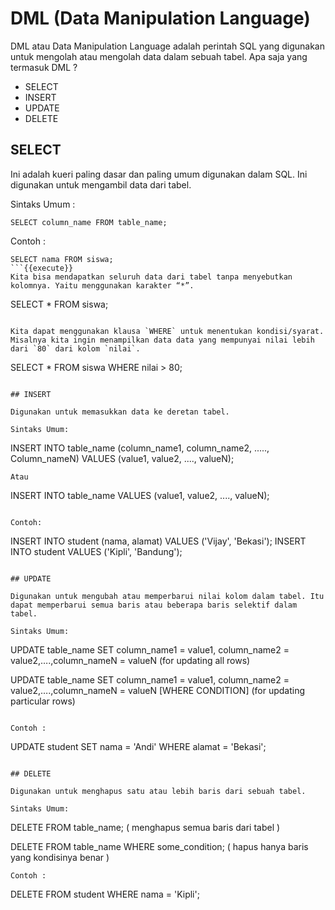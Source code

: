 # DML (Data Manipulation Language)

DML atau Data Manipulation Language adalah perintah SQL yang digunakan untuk mengolah atau mengolah data dalam sebuah tabel. Apa saja yang termasuk DML ?

- SELECT
- INSERT
- UPDATE
- DELETE

## SELECT

Ini adalah kueri paling dasar dan paling umum digunakan dalam SQL. Ini digunakan untuk mengambil data dari tabel.

Sintaks Umum :
```
SELECT column_name FROM table_name;
```
Contoh :
```
SELECT nama FROM siswa;
```{{execute}}
Kita bisa mendapatkan seluruh data dari tabel tanpa menyebutkan kolomnya. Yaitu menggunakan karakter “*”.
```
SELECT * FROM siswa;
```{{execute}}

Kita dapat menggunakan klausa `WHERE` untuk menentukan kondisi/syarat. Misalnya kita ingin menampilkan data data yang mempunyai nilai lebih dari `80` dari kolom `nilai`.

```
SELECT * FROM siswa WHERE nilai > 80;
```

## INSERT

Digunakan untuk memasukkan data ke deretan tabel.

Sintaks Umum:
```
INSERT INTO table_name (column_name1, column_name2, ....., Column_nameN) VALUES (value1, value2, ...., valueN);
```
Atau
```
INSERT INTO table_name VALUES (value1, value2, ...., valueN);
```

Contoh:
```
INSERT INTO student (nama, alamat) VALUES ('Vijay', 'Bekasi');
INSERT INTO student VALUES ('Kipli', 'Bandung');
```{{execute}}

## UPDATE

Digunakan untuk mengubah atau memperbarui nilai kolom dalam tabel. Itu dapat memperbarui semua baris atau beberapa baris selektif dalam tabel.

Sintaks Umum:
```
UPDATE table_name SET column_name1 = value1, column_name2 = value2,….,column_nameN = valueN (for updating all rows)

UPDATE table_name SET column_name1 = value1, column_name2 = value2,….,column_nameN = valueN [WHERE CONDITION] (for updating particular rows)
```

Contoh :
```
UPDATE student SET nama = 'Andi' WHERE alamat = 'Bekasi';
```{{execute}}

## DELETE

Digunakan untuk menghapus satu atau lebih baris dari sebuah tabel.

Sintaks Umum:
```
DELETE FROM table_name; ( menghapus semua baris dari tabel )

DELETE FROM table_name WHERE some_condition; ( hapus hanya baris yang kondisinya benar )
```
Contoh :

```
DELETE FROM student WHERE nama = 'Kipli';
```{{execute}}